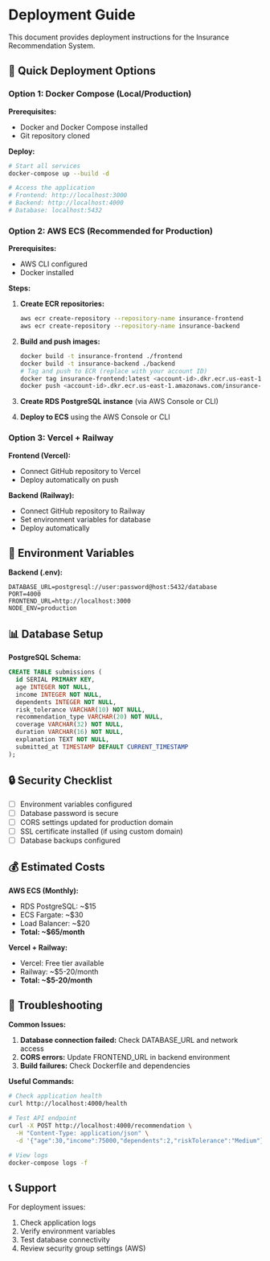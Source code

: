 # Deployment Guide

This document provides deployment instructions for the Insurance Recommendation System.

## 🚀 Quick Deployment Options

### Option 1: Docker Compose (Local/Production)

**Prerequisites:**

- Docker and Docker Compose installed
- Git repository cloned

**Deploy:**

```bash
# Start all services
docker-compose up --build -d

# Access the application
# Frontend: http://localhost:3000
# Backend: http://localhost:4000
# Database: localhost:5432
```

### Option 2: AWS ECS (Recommended for Production)

**Prerequisites:**

- AWS CLI configured
- Docker installed

**Steps:**

1. **Create ECR repositories:**

   ```bash
   aws ecr create-repository --repository-name insurance-frontend
   aws ecr create-repository --repository-name insurance-backend
   ```

2. **Build and push images:**

   ```bash
   docker build -t insurance-frontend ./frontend
   docker build -t insurance-backend ./backend
   # Tag and push to ECR (replace with your account ID)
   docker tag insurance-frontend:latest <account-id>.dkr.ecr.us-east-1.amazonaws.com/insurance-frontend:latest
   docker push <account-id>.dkr.ecr.us-east-1.amazonaws.com/insurance-frontend:latest
   ```

3. **Create RDS PostgreSQL instance** (via AWS Console or CLI)

4. **Deploy to ECS** using the AWS Console or CLI

### Option 3: Vercel + Railway

**Frontend (Vercel):**

- Connect GitHub repository to Vercel
- Deploy automatically on push

**Backend (Railway):**

- Connect GitHub repository to Railway
- Set environment variables for database
- Deploy automatically

## 🔧 Environment Variables

**Backend (.env):**

```
DATABASE_URL=postgresql://user:password@host:5432/database
PORT=4000
FRONTEND_URL=http://localhost:3000
NODE_ENV=production
```

## 📊 Database Setup

**PostgreSQL Schema:**

```sql
CREATE TABLE submissions (
  id SERIAL PRIMARY KEY,
  age INTEGER NOT NULL,
  income INTEGER NOT NULL,
  dependents INTEGER NOT NULL,
  risk_tolerance VARCHAR(10) NOT NULL,
  recommendation_type VARCHAR(20) NOT NULL,
  coverage VARCHAR(32) NOT NULL,
  duration VARCHAR(16) NOT NULL,
  explanation TEXT NOT NULL,
  submitted_at TIMESTAMP DEFAULT CURRENT_TIMESTAMP
);
```

## 🔒 Security Checklist

- [ ] Environment variables configured
- [ ] Database password is secure
- [ ] CORS settings updated for production domain
- [ ] SSL certificate installed (if using custom domain)
- [ ] Database backups configured

## 💰 Estimated Costs

**AWS ECS (Monthly):**

- RDS PostgreSQL: ~$15
- ECS Fargate: ~$30
- Load Balancer: ~$20
- **Total: ~$65/month**

**Vercel + Railway:**

- Vercel: Free tier available
- Railway: ~$5-20/month
- **Total: ~$5-20/month**

## 🚨 Troubleshooting

**Common Issues:**

1. **Database connection failed:** Check DATABASE_URL and network access
2. **CORS errors:** Update FRONTEND_URL in backend environment
3. **Build failures:** Check Dockerfile and dependencies

**Useful Commands:**

```bash
# Check application health
curl http://localhost:4000/health

# Test API endpoint
curl -X POST http://localhost:4000/recommendation \
  -H "Content-Type: application/json" \
  -d '{"age":30,"income":75000,"dependents":2,"riskTolerance":"Medium"}'

# View logs
docker-compose logs -f
```

## 📞 Support

For deployment issues:

1. Check application logs
2. Verify environment variables
3. Test database connectivity
4. Review security group settings (AWS)
